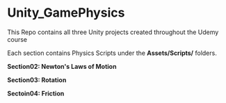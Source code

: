 # Unity_GamePhysics
This Repo contains all three Unity projects created throughout the Udemy course

Each section contains Physics Scripts under the <b>Assets/Scripts/</b> folders. 

<b>Section02: Newton's Laws of Motion

<b>Section03: Rotation

<b>Sectoin04: Friction
